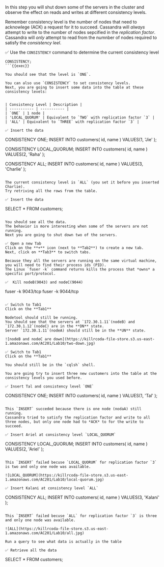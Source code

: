 In this step you will shut down some of the servers in the cluster and observe the effect on reads and writes at different consistency levels.

Remember consistency level is the number of nodes that need to acknowlege (ACK) a request for it to succeed.
Cassandra will *always* attempt to write to the number of nodes sepcified in the *replication factor*.
Cassandra will *only* attempt to read from the numnber of nodes required to satisfy the *consistency leel*.

✅ Use the `CONSISTENCY` command to determine the current consistency level
```
CONSISTENCY;
```{{exec}}

You should see that the level is `ONE`.

You can also use `CONSISTENCY` to set consistency levels.
Next, you are going to insert some data into the table at these consistency levels: 


| Consistency Level | Description |
| ----------- | ----------- |
| `ONE` | 1 node |
| 'LOCAL_QUORUM' | Equivalent to `TWO` with replication factor `3` |
| 'ALL' | Equivalent to `THREE` with replication factor `3` |

✅ Insert the data
```
CONSISTENCY ONE;
INSERT INTO customers( id, name ) VALUES(1, 'Jie' );

CONSISTENCY LOCAL_QUORUM;
INSERT INTO customers( id, name ) VALUES(2, 'Raha' );

CONSISTENCY ALL;
INSERT INTO customers( id, name ) VALUES(3, 'Charlie' );
```{{exec}}

The current consistency level is `ALL` (you set it before you inserted Charlie).
Try retriving all the rows from the table.

✅ Insert the data
```
SELECT * FROM customers;
```{{exec}}

You should see all the data. 
The behavior is more interesting when some of the servers are not running.
Next you are going to shut down two of the servers.

✅ Open a new Tab
Click on the **+** icon (next to **Tab2**) to create a new tab.
Next, click on **Tab3** to switch tabs.

Because they all the servers are running on the same virtual machine, you will need to find their process ids (PID). 
The Linux `fuser -k` command returns kills the process that *owns* a specific port/protocol. 

✅  Kill nodeB(9043) and nodeC(9044) 
```
fuser -k 9043/tcp
fuser -k 9044/tcp
```{{exec}}

✅ Switch to Tab1
Click on the **Tab1**

Nodetool should still be running. 
You should see that the servers at `172.30.1.11`(nodeB) and `172.30.1.12`(nodeC) are in the **DN** state.
Server `172.30.1.11`(nodeA) should still be in the **UN** state.

![nodeB and nodeC are down](https://killrcoda-file-store.s3.us-east-1.amazonaws.com/AC201/Lab10/two-down.jpg)

✅ Switch to Tab1
Click on the **Tab1**

You should still be in the `cqlsh` shell.

You are going try to insert three new customers into the table at the consistency levels you used before.

✅ Insert Tal and consistency level `ONE`
```
CONSISTENCY ONE;
INSERT INTO customers( id, name ) VALUES(1, 'Tal' );
```{{exec}}

This `INSERT` succeded because there is one node (nodaA) still running. 
Cassandra tried to satisfy the replication factor and write to all three nodes, but only one node had to *ACK* to for the write to succeed.

✅ Insert Ariel at consistency level `LOCAL_QUORUM`
```
CONSISTENCY LOCAL_QUORUM;
INSERT INTO customers( id, name ) VALUES(2, 'Ariel' );
```{{exec}}

This `INSERT` failed becuse `LOCAL_QUORUM` for replication factor `3` is two and only one node was available.

![LOCAL_QUORUM](https://killrcoda-file-store.s3.us-east-1.amazonaws.com/AC201/Lab10/local-quorum.jpg)

✅ Insert Kalani at consistency level `ALL`
```
CONSISTENCY ALL;
INSERT INTO customers( id, name ) VALUES(3, 'Kalani' );
```{{exec}}

This `INSERT` failed becuse `ALL` for replication factor `3` is three and only one node was available.

![ALL](https://killrcoda-file-store.s3.us-east-1.amazonaws.com/AC201/Lab10/all.jpg)

Run a query to see what data is actually in the table

✅ Retrieve all the data
```
SELECT * FROM customers;
```{{exec}}
